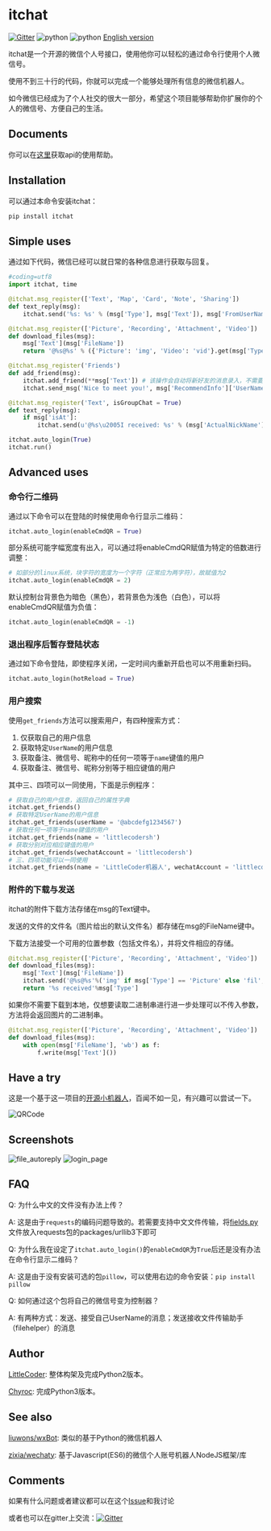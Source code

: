 # itchat

[![Gitter](https://badges.gitter.im/littlecodersh/ItChat.svg)](https://gitter.im/littlecodersh/ItChat?utm_source=badge&utm_medium=badge&utm_campaign=pr-badge) ![python](https://img.shields.io/badge/python-2.7-ff69b4.svg) ![python](https://img.shields.io/badge/python-3.5-red.svg) [English version](https://github.com/littlecodersh/ItChat/blob/master/README_EN.md)

itchat是一个开源的微信个人号接口，使用他你可以轻松的通过命令行使用个人微信号。

使用不到三十行的代码，你就可以完成一个能够处理所有信息的微信机器人。

如今微信已经成为了个人社交的很大一部分，希望这个项目能够帮助你扩展你的个人的微信号、方便自己的生活。


## Documents

你可以在[这里](https://itchat.readthedocs.org/zh/latest/)获取api的使用帮助。

## Installation

可以通过本命令安装itchat：

```python
pip install itchat
```

## Simple uses

通过如下代码，微信已经可以就日常的各种信息进行获取与回复。

```python
#coding=utf8
import itchat, time

@itchat.msg_register(['Text', 'Map', 'Card', 'Note', 'Sharing'])
def text_reply(msg):
    itchat.send('%s: %s' % (msg['Type'], msg['Text']), msg['FromUserName'])

@itchat.msg_register(['Picture', 'Recording', 'Attachment', 'Video'])
def download_files(msg):
    msg['Text'](msg['FileName'])
    return '@%s@%s' % ({'Picture': 'img', 'Video': 'vid'}.get(msg['Type'], 'fil'), msg['FileName'])

@itchat.msg_register('Friends')
def add_friend(msg):
    itchat.add_friend(**msg['Text']) # 该操作会自动将新好友的消息录入，不需要重载通讯录
    itchat.send_msg('Nice to meet you!', msg['RecommendInfo']['UserName'])

@itchat.msg_register('Text', isGroupChat = True)
def text_reply(msg):
    if msg['isAt']:
        itchat.send(u'@%s\u2005I received: %s' % (msg['ActualNickName'], msg['Content']), msg['FromUserName'])

itchat.auto_login(True)
itchat.run()
```

## Advanced uses

### 命令行二维码

通过以下命令可以在登陆的时候使用命令行显示二维码：

```python
itchat.auto_login(enableCmdQR = True)
```

部分系统可能字幅宽度有出入，可以通过将enableCmdQR赋值为特定的倍数进行调整：

```python
# 如部分的linux系统，块字符的宽度为一个字符（正常应为两字符），故赋值为2
itchat.auto_login(enableCmdQR = 2)
```

默认控制台背景色为暗色（黑色），若背景色为浅色（白色），可以将enableCmdQR赋值为负值：

```python
itchat.auto_login(enableCmdQR = -1)
```

### 退出程序后暂存登陆状态

通过如下命令登陆，即使程序关闭，一定时间内重新开启也可以不用重新扫码。

```python
itchat.auto_login(hotReload = True)
```

### 用户搜索

使用`get_friends`方法可以搜索用户，有四种搜索方式：
1. 仅获取自己的用户信息
2. 获取特定`UserName`的用户信息
3. 获取备注、微信号、昵称中的任何一项等于`name`键值的用户
4. 获取备注、微信号、昵称分别等于相应键值的用户

其中三、四项可以一同使用，下面是示例程序：

```python
# 获取自己的用户信息，返回自己的属性字典
itchat.get_friends()
# 获取特定UserName的用户信息
itchat.get_friends(userName = '@abcdefg1234567')
# 获取任何一项等于name键值的用户
itchat.get_friends(name = 'littlecodersh')
# 获取分别对应相应键值的用户
itchat.get_friends(wechatAccount = 'littlecodersh')
# 三、四项功能可以一同使用
itchat.get_friends(name = 'LittleCoder机器人', wechatAccount = 'littlecodersh')
```

### 附件的下载与发送

itchat的附件下载方法存储在msg的Text键中。

发送的文件的文件名（图片给出的默认文件名）都存储在msg的FileName键中。

下载方法接受一个可用的位置参数（包括文件名），并将文件相应的存储。

```python
@itchat.msg_register(['Picture', 'Recording', 'Attachment', 'Video'])
def download_files(msg):
    msg['Text'](msg['FileName'])
    itchat.send('@%s@%s'%('img' if msg['Type'] == 'Picture' else 'fil', msg['FileName']), msg['FromUserName'])
    return '%s received'%msg['Type']
```

如果你不需要下载到本地，仅想要读取二进制串进行进一步处理可以不传入参数，方法将会返回图片的二进制串。

```python
@itchat.msg_register(['Picture', 'Recording', 'Attachment', 'Video'])
def download_files(msg):
    with open(msg['FileName'], 'wb') as f:
        f.write(msg['Text']())
```

## Have a try

这是一个基于这一项目的[开源小机器人](https://github.com/littlecodersh/ItChat/tree/robot)，百闻不如一见，有兴趣可以尝试一下。

![QRCode](http://7xrip4.com1.z0.glb.clouddn.com/ItChat%2FQRCode2.jpg?imageView/2/w/400/)

## Screenshots

![file_autoreply](http://7xrip4.com1.z0.glb.clouddn.com/ItChat%2FScreenshots%2F%E5%BE%AE%E4%BF%A1%E8%8E%B7%E5%8F%96%E6%96%87%E4%BB%B6%E5%9B%BE%E7%89%87.png?imageView/2/w/300/) ![login_page](http://7xrip4.com1.z0.glb.clouddn.com/ItChat%2FScreenshots%2F%E7%99%BB%E5%BD%95%E7%95%8C%E9%9D%A2%E6%88%AA%E5%9B%BE.jpg?imageView/2/w/450/)

## FAQ

Q: 为什么中文的文件没有办法上传？

A: 这是由于`requests`的编码问题导致的。若需要支持中文文件传输，将[fields.py](https://github.com/littlecodersh/ItChat/blob/robot/plugin/config/fields.py)文件放入requests包的packages/urllib3下即可

Q: 为什么我在设定了`itchat.auto_login()`的`enableCmdQR`为`True`后还是没有办法在命令行显示二维码？

A: 这是由于没有安装可选的包`pillow`，可以使用右边的命令安装：`pip install pillow`

Q: 如何通过这个包将自己的微信号变为控制器？

A: 有两种方式：发送、接受自己UserName的消息；发送接收文件传输助手（filehelper）的消息

## Author

[LittleCoder](https://github.com/littlecodersh): 整体构架及完成Python2版本。

[Chyroc](https://github.com/Chyroc): 完成Python3版本。

## See also

[liuwons/wxBot](https://github.com/liuwons/wxBot): 类似的基于Python的微信机器人

[zixia/wechaty](https://github.com/zixia/wechaty): 基于Javascript(ES6)的微信个人账号机器人NodeJS框架/库

## Comments

如果有什么问题或者建议都可以在这个[Issue](https://github.com/littlecodersh/ItChat/issues/1)和我讨论

或者也可以在gitter上交流：[![Gitter](https://badges.gitter.im/littlecodersh/ItChat.svg)](https://gitter.im/littlecodersh/ItChat?utm_source=badge&utm_medium=badge&utm_campaign=pr-badge)
